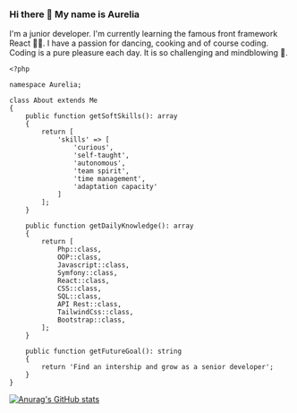 ### Hi there 👋 My name is Aurelia

I'm a junior developer. I'm currently learning the famous front framework React 👩‍💻. I have a passion for dancing, cooking and of course coding.
Coding is a pure pleasure each day. It is so challenging and mindblowing 🤯.

```
<?php

namespace Aurelia;

class About extends Me
{
    public function getSoftSkills(): array
    {
        return [
            'skills' => [
                'curious',
                'self-taught',
                'autonomous',
                'team spirit',
                'time management',
                'adaptation capacity'      
            ]
        ];
    }

    public function getDailyKnowledge(): array
    {
        return [
            Php::class,
            OOP::class,
            Javascript::class,
            Symfony::class,
            React::class,
            CSS::class,
            SQL::class,
            API Rest::class,
            TailwindCss::class,
            Bootstrap::class,
        ];
    }

    public function getFutureGoal(): string
    {
        return 'Find an intership and grow as a senior developer';
    }
}
```
[![Anurag's GitHub stats](https://github-readme-stats.vercel.app/api?username=Aurelia-Perrier)](https://github.com/anuraghazra/github-readme-stats)
<!--START_SECTION:waka-->
<!--END_SECTION:waka-->
